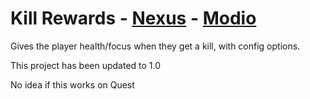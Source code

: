 # Kill Rewards - [Nexus](https://www.nexusmods.com/bladeandsorcery/mods/9619) - [Modio](https://mod.io/g/blade-and-sorcery/m/kill-rewards) 
Gives the player health/focus when they get a kill, with config options.

This project has been updated to 1.0

No idea if this works on Quest
